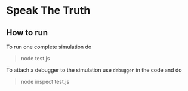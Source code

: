 # Speak The Truth

## How to run

To run one complete simulation do

> node test.js

To attach a debugger to the simulation use `debugger` in the code and do

> node inspect test.js